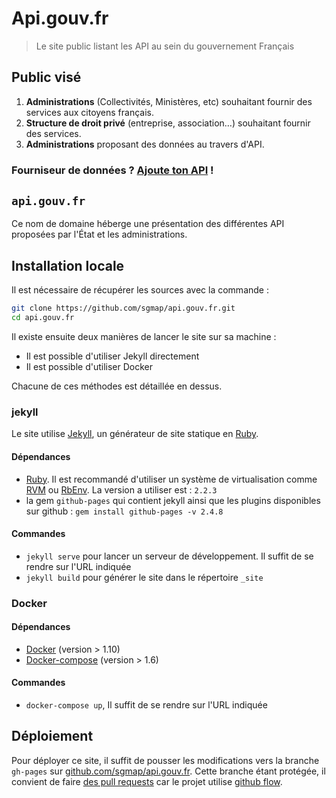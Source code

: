 # Api.gouv.fr

> Le site public listant les API au sein du gouvernement Français


## Public visé

1. **Administrations** (Collectivités, Ministères, etc) souhaitant fournir des services aux citoyens français.
2. **Structure de droit privé** (entreprise, association…) souhaitant fournir des services.
3. **Administrations** proposant des données au travers d'API.


### Fourniseur de données ? [Ajoute ton API](https://github.com/sgmap/api.gouv.fr/blob/gh-pages/CONTRIBUTING.md) !


## `api.gouv.fr`

Ce nom de domaine héberge une présentation des différentes API proposées par l'État et les administrations.

## Installation locale

Il est nécessaire de récupérer les sources avec la commande :

``` sh
git clone https://github.com/sgmap/api.gouv.fr.git
cd api.gouv.fr
```

Il existe ensuite deux manières de lancer le site sur sa machine :
 * Il est possible d'utiliser Jekyll directement
 * Il est possible d'utiliser Docker

Chacune de ces méthodes est détaillée en dessus.

### jekyll

Le site utilise [Jekyll], un générateur de site statique en [Ruby].

#### Dépendances

 * [Ruby](https://www.ruby-lang.org/en/downloads/). Il est recommandé d'utiliser un système de virtualisation comme [RVM](https://rvm.io/) ou [RbEnv](https://github.com/rbenv/rbenv). La version a utiliser est : `2.2.3`
 * la gem `github-pages` qui contient jekyll ainsi que les plugins disponibles sur github : `gem install github-pages -v 2.4.8`

#### Commandes

 * `jekyll serve` pour lancer un serveur de développement. Il suffit de se rendre sur l'URL indiquée
 * `jekyll build` pour générer le site dans le répertoire `_site`

### Docker

#### Dépendances

  * [Docker](https://docs.docker.com/engine/installation/)  (version > 1.10)
  * [Docker-compose](https://docs.docker.com/compose/install/) (version > 1.6)

#### Commandes

 * `docker-compose up`, Il suffit de se rendre sur l'URL indiquée

## Déploiement

Pour déployer ce site, il suffit de pousser les modifications vers la branche `gh-pages` sur [github.com/sgmap/api.gouv.fr](https://github.com/sgmap/api.gouv.fr). Cette branche étant protégée, il convient de faire [des pull requests](https://help.github.com/articles/using-pull-requests/) car le projet utilise [github flow](https://guides.github.com/introduction/flow/).


[Jekyll]: http://jekyllrb.com/
[Ruby]: https://www.ruby-lang.org
